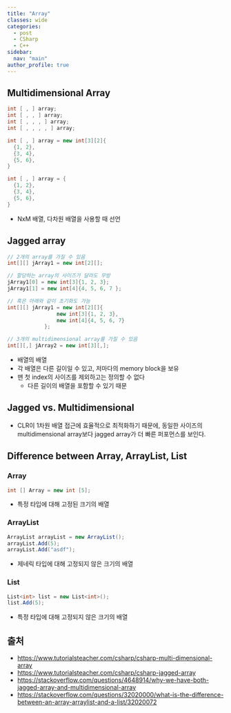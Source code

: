 ```yaml
---
title: "Array"
classes: wide
categories: 
  - post
  - CSharp
  - C++
sidebar:
  nav: "main"
author_profile: true
---
```


## Multidimensional Array

```csharp
int [ , ] array;
int [ , , ] array;
int [ , , , ] array;
int [ , , , , ] array;

int [ , ] array = new int[3][2]{
  {1, 2},
  {3, 4},
  {5, 6},
}

int [ , ] array = {
  {1, 2},
  {3, 4},
  {5, 6},
}
```

* NxM 배열, 다차원 배열을 사용할 때 선언

## Jagged array

```csharp
// 2개의 array를 가질 수 있음
int[][] jArray1 = new int[2][]; 

// 할당하는 array의 사이즈가 달라도 무방
jArray1[0] = new int[3]{1, 2, 3};
jArray1[1] = new int[4]{4, 5, 6, 7 };

// 혹은 아래와 같이 초기화도 가능
int[][] jArray1 = new int[2][]{
                new int[3]{1, 2, 3},
                new int[4]{4, 5, 6, 7}
            };

// 3개의 multidimensional array를 가질 수 있음
int[][,] jArray2 = new int[3][,]; 
```
* 배열의 배열
* 각 배열은 다른 길이일 수 있고, 저마다의 memory block을 보유
* 맨 첫 index의 사이즈를 제외하고는 정의할 수 없다
  * 다른 길이의 배열을 포함할 수 있기 때문

## Jagged vs. Multidimensional
* CLR이 1차원 배열 접근에 효율적으로 최적화하기 때문에, 동일한 사이즈의 multidimensional array보다 jagged array가 더 빠른 퍼포먼스를 보인다.

## Difference between Array, ArrayList, List
### Array

```csharp
int [] Array = new int [5];
```

* 특정 타입에 대해 고정된 크기의 배열

### ArrayList

```csharp
ArrayList arrayList = new ArrayList();
arrayList.Add(5);
arrayList.Add("asdf");
```

* 제네릭 타입에 대해 고정되지 않은 크기의 배열


### List

```csharp
List<int> list = new List<int>();
list.Add(5);
```

* 특정 타입에 대해 고정되지 않은 크기의 배열

## 출처   
* <https://www.tutorialsteacher.com/csharp/csharp-multi-dimensional-array>
* <https://www.tutorialsteacher.com/csharp/csharp-jagged-array>
* <https://stackoverflow.com/questions/4648914/why-we-have-both-jagged-array-and-multidimensional-array>
* <https://stackoverflow.com/questions/32020000/what-is-the-difference-between-an-array-arraylist-and-a-list/32020072>
